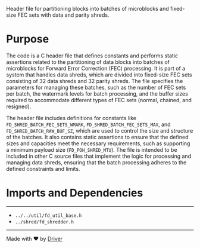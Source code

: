 <!--------------------------------------------------------------------------------->
<!-- IMPORTANT: This file is auto-generated by Driver (https://driver.ai). -------->
<!-- Manual edits may be overwritten on future commits. --------------------------->
<!--------------------------------------------------------------------------------->

Header file for partitioning blocks into batches of microblocks and fixed-size FEC sets with data and parity shreds.

# Purpose
The code is a C header file that defines constants and performs static assertions related to the partitioning of data blocks into batches of microblocks for Forward Error Correction (FEC) processing. It is part of a system that handles data shreds, which are divided into fixed-size FEC sets consisting of 32 data shreds and 32 parity shreds. The file specifies the parameters for managing these batches, such as the number of FEC sets per batch, the watermark levels for batch processing, and the buffer sizes required to accommodate different types of FEC sets (normal, chained, and resigned).

The header file includes definitions for constants like `FD_SHRED_BATCH_FEC_SETS_WMARK`, `FD_SHRED_BATCH_FEC_SETS_MAX`, and `FD_SHRED_BATCH_RAW_BUF_SZ`, which are used to control the size and structure of the batches. It also contains static assertions to ensure that the defined sizes and capacities meet the necessary requirements, such as supporting a minimum payload size (`FD_POH_SHRED_MTU`). The file is intended to be included in other C source files that implement the logic for processing and managing data shreds, ensuring that the batch processing adheres to the defined constraints and limits.
# Imports and Dependencies

---
- `../../util/fd_util_base.h`
- `../shred/fd_shredder.h`



---
Made with ❤️ by [Driver](https://www.driver.ai/)